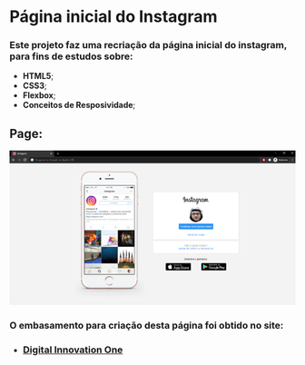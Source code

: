 # **Página inicial do Instagram**

### Este projeto  faz uma recriação da página inicial do instagram, para fins de estudos sobre:

- **HTML5**;
- **CSS3**;
- **Flexbox**;
- **Conceitos de Resposividade**;


## **Page**:

![](.\img\md-photo.png)



### O embasamento para criação desta página foi obtido no site:
- ### [**Digital Innovation One**](https://digitalinnovation.one/)



